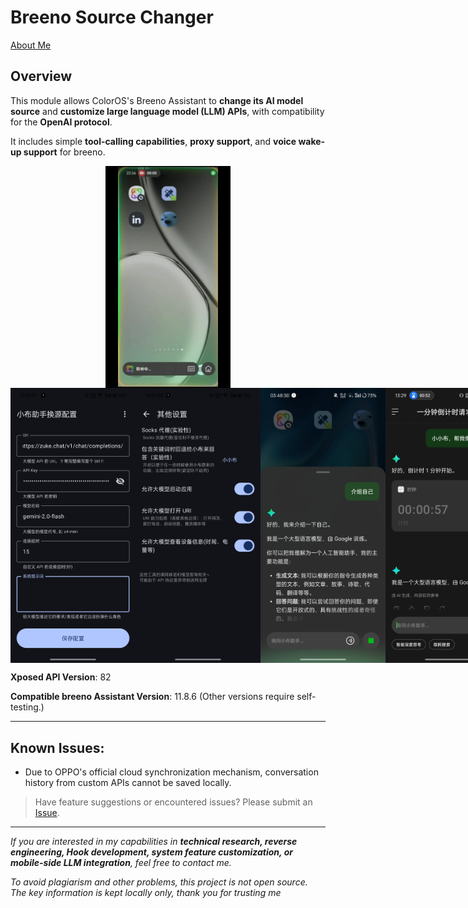 # Breeno Source Changer



[About Me](https://github.com/niki914)



## Overview



This module allows ColorOS's Breeno Assistant to **change its AI model source** and **customize large language model (LLM) APIs**, with compatibility for the **OpenAI protocol**.

It includes simple **tool-calling capabilities**, **proxy support**, and **voice wake-up support** for breeno.

<div style="display: flex; justify-content: space-around;">
  <img src="https://github.com/Xposed-Modules-Repo/com.niki.breeno.openai/blob/main/img/record.gif?raw=true" alt="record" width="200"/>
</div>

<div style="display: flex; justify-content: space-around;">
  <img src="https://github.com/Xposed-Modules-Repo/com.niki.breeno.openai/blob/main/img/pa1.jpg?raw=true" alt="p1" width="200"/>
  <img src="https://github.com/Xposed-Modules-Repo/com.niki.breeno.openai/blob/main/img/pa2.jpg?raw=true" alt="p2" width="200"/>
  <img src="https://github.com/Xposed-Modules-Repo/com.niki.breeno.openai/blob/main/img/pa3.jpg?raw=true" alt="p3" width="200"/>
  <img src="https://github.com/Xposed-Modules-Repo/com.niki.breeno.openai/blob/main/img/pa4.jpg?raw=true" alt="p4" width="200"/>
</div>



**Xposed API Version**: 82

**Compatible breeno Assistant Version**: 11.8.6 (Other versions require self-testing.)

------



## Known Issues:



- Due to OPPO's official cloud synchronization mechanism, conversation history from custom APIs cannot be saved locally.

> Have feature suggestions or encountered issues? Please submit an [Issue](https://github.com/Xposed-Modules-Repo/com.niki.breeno.openai/issues/new).

------

*If you are interested in my capabilities in **technical research, reverse engineering, Hook development, system feature customization, or mobile-side LLM integration**, feel free to contact me.*

*To avoid plagiarism and other problems, this project is not open source. The key information is kept locally only, thank you for trusting me*
